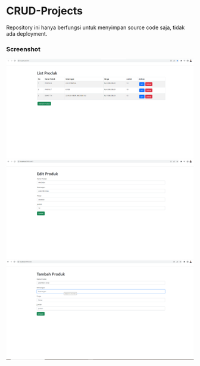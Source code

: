 # CRUD-Projects

Repository ini hanya berfungsi untuk menyimpan source code saja, tidak ada deployment.


### Screenshot
![ss1](https://github.com/zulfikar321/CRUD-Projects/blob/main/CRUD%20ss1.png?raw=true)
![ss2](https://github.com/zulfikar321/CRUD-Projects/blob/main/CRUD%20ss2.png?raw=true)
![ss3](https://github.com/zulfikar321/CRUD-Projects/blob/main/CRUD%20ss3.png?raw=true)


